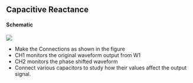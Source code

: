 Capacitive Reactance
---

#### Schematic

![](file:///android_asset/DOC_HTML/apps/images/schematics/CR.svg@100%|auto)	

* Make the Connections as shown in the figure
* CH1 monitors the original waveform output from W1
* CH2 monitors the phase shifted waveform
* Connect various capacitors to study how their values affect the output signal.
	
